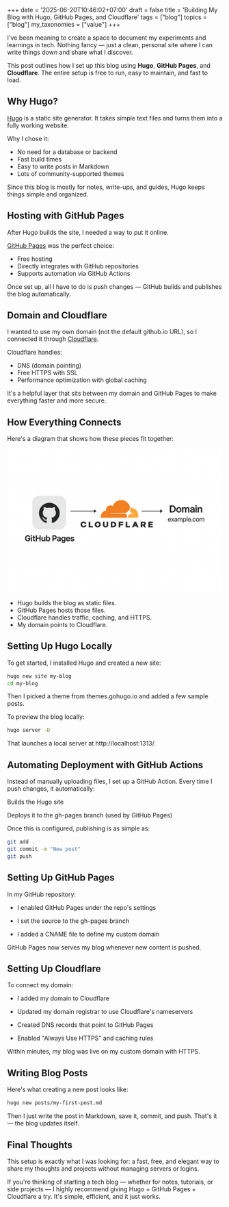 +++
date = '2025-06-20T10:46:02+07:00'
draft = false
title = 'Building My Blog with Hugo, GitHub Pages, and Cloudflare'
tags = ["blog"]
topics = ["blog"]
my_taxonomies = ["value"]
+++

I've been meaning to create a space to document my experiments and learnings in tech. Nothing fancy — just a clean, personal site where I can write things down and share what I discover.

This post outlines how I set up this blog using **Hugo**, **GitHub Pages**, and **Cloudflare**. The entire setup is free to run, easy to maintain, and fast to load.

## Why Hugo?

[Hugo](https://gohugo.io/) is a static site generator. It takes simple text files and turns them into a fully working website.

Why I chose it:
- No need for a database or backend
- Fast build times
- Easy to write posts in Markdown
- Lots of community-supported themes

Since this blog is mostly for notes, write-ups, and guides, Hugo keeps things simple and organized.


## Hosting with GitHub Pages

After Hugo builds the site, I needed a way to put it online.

[GitHub Pages](https://pages.github.com/) was the perfect choice:
- Free hosting
- Directly integrates with GitHub repositories
- Supports automation via GitHub Actions

Once set up, all I have to do is push changes — GitHub builds and publishes the blog automatically.


## Domain and Cloudflare

I wanted to use my own domain (not the default github.io URL), so I connected it through [Cloudflare](https://www.cloudflare.com/).

Cloudflare handles:
- DNS (domain pointing)
- Free HTTPS with SSL
- Performance optimization with global caching

It's a helpful layer that sits between my domain and GitHub Pages to make everything faster and more secure.


## How Everything Connects

Here's a diagram that shows how these pieces fit together:

![Diagram of blog setup with GitHub Pages, Cloudflare, and domain](/images/blog-setup.png)

- Hugo builds the blog as static files.
- GitHub Pages hosts those files.
- Cloudflare handles traffic, caching, and HTTPS.
- My domain points to Cloudflare.

## Setting Up Hugo Locally

To get started, I installed Hugo and created a new site:

```bash
hugo new site my-blog
cd my-blog
```

Then I picked a theme from themes.gohugo.io and added a few sample posts.

To preview the blog locally:

```bash
hugo server -D
```

That launches a local server at http://localhost:1313/.

## Automating Deployment with GitHub Actions

Instead of manually uploading files, I set up a GitHub Action. Every time I push changes, it automatically:

Builds the Hugo site

Deploys it to the gh-pages branch (used by GitHub Pages)

Once this is configured, publishing is as simple as:

```bash
git add .
git commit -m "New post"
git push
```

## Setting Up GitHub Pages
In my GitHub repository:

- I enabled GitHub Pages under the repo's settings

- I set the source to the gh-pages branch

- I added a CNAME file to define my custom domain

GitHub Pages now serves my blog whenever new content is pushed.

## Setting Up Cloudflare
To connect my domain:

- I added my domain to Cloudflare

- Updated my domain registrar to use Cloudflare's nameservers

- Created DNS records that point to GitHub Pages

- Enabled "Always Use HTTPS" and caching rules

Within minutes, my blog was live on my custom domain with HTTPS.

## Writing Blog Posts
Here's what creating a new post looks like:
```bash
hugo new posts/my-first-post.md
```
Then I just write the post in Markdown, save it, commit, and push. That's it — the blog updates itself.

## Final Thoughts
This setup is exactly what I was looking for: a fast, free, and elegant way to share my thoughts and projects without managing servers or logins.

If you're thinking of starting a tech blog — whether for notes, tutorials, or side projects — I highly recommend giving Hugo + GitHub Pages + Cloudflare a try. It's simple, efficient, and it just works.